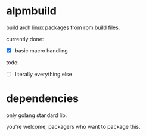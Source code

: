 alpmbuild
=========

build arch linux packages from rpm build files.

currently done:

- [x] basic macro handling

todo:

- [ ] literally everything else

dependencies
============

only golang standard lib.

you're welcome, packagers who want to package this.